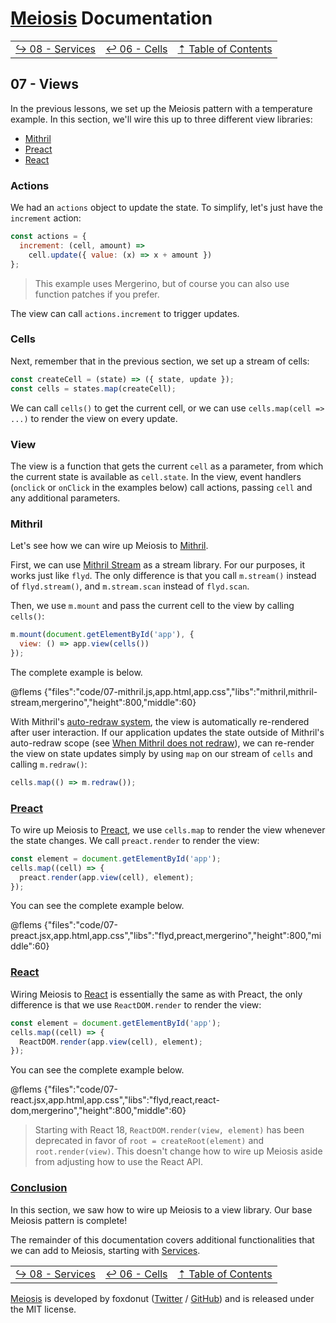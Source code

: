 # [Meiosis](https://meiosis.js.org) Documentation

| | | |
| ---- | ---- | ---- |
| [&rarrhk; 08 - Services](08-services.html) | [&larrhk; 06 - Cells](06-cells.html) | [&#8673; Table of Contents](toc.html) |

## 07 - Views

In the previous lessons, we set up the Meiosis pattern with a temperature example. In this section,
we'll wire this up to three different view libraries:

- [Mithril](https://mithril.js.org/)
- [Preact](https://preactjs.com)
- [React](https://reactjs.org)

### Actions

We had an `actions` object to update the state. To simplify, let's just have the `increment` action:

```js
const actions = {
  increment: (cell, amount) =>
    cell.update({ value: (x) => x + amount })
};
```

> This example uses Mergerino, but of course you can also use function patches if you prefer.

The view can call `actions.increment` to trigger updates.

### Cells

Next, remember that in the previous section, we set up a stream of cells:

```js
const createCell = (state) => ({ state, update });
const cells = states.map(createCell);
```

We can call `cells()` to get the current cell, or we can use `cells.map(cell => ...)` to render the
view on every update.

### View

The view is a function that gets the current `cell` as a parameter, from which the current state is
available as `cell.state`. In the view, event handlers (`onclick` or `onClick` in the examples
below) call actions, passing `cell` and any additional parameters.

### Mithril

Let's see how we can wire up Meiosis to [Mithril](https://mithril.js.org/).

First, we can use [Mithril Stream](https://mithril.js.org/stream.html) as a stream library. For our
purposes, it works just like `flyd`. The only difference is that you call `m.stream()` instead of
`flyd.stream()`, and `m.stream.scan` instead of `flyd.scan`.

Then, we use `m.mount` and pass the current cell to the view by calling `cells()`:

```js
m.mount(document.getElementById('app'), {
  view: () => app.view(cells())
});
```

The complete example is below.

@flems {"files":"code/07-mithril.js,app.html,app.css","libs":"mithril,mithril-stream,mergerino","height":800,"middle":60}

With Mithril's [auto-redraw system](https://mithril.js.org/autoredraw.html), the view is
automatically re-rendered after user interaction. If our application updates the state outside of
Mithril's auto-redraw scope (see
[When Mithril does not redraw](https://mithril.js.org/autoredraw.html#when-mithril-does-not-redraw)),
we can re-render the view on state updates simply by using `map` on our stream of `cells` and
calling `m.redraw()`:

```js
cells.map(() => m.redraw());
```

<a name="preact"></a>
### [Preact](#preact)

To wire up Meiosis to [Preact](https://preactjs.com), we use `cells.map` to render the view whenever
the state changes. We call `preact.render` to render the view:

```js
const element = document.getElementById('app');
cells.map((cell) => {
  preact.render(app.view(cell), element);
});
```

You can see the complete example below.

@flems {"files":"code/07-preact.jsx,app.html,app.css","libs":"flyd,preact,mergerino","height":800,"middle":60}

<a name="react"></a>
### [React](#react)

Wiring Meiosis to [React](https://reactjs.org) is essentially the same as with Preact, the only
difference is that we use `ReactDOM.render` to render the view:

```js
const element = document.getElementById('app');
cells.map((cell) => {
  ReactDOM.render(app.view(cell), element);
});
```

You can see the complete example below.

@flems {"files":"code/07-react.jsx,app.html,app.css","libs":"flyd,react,react-dom,mergerino","height":800,"middle":60}

> Starting with React 18, `ReactDOM.render(view, element)` has been deprecated in favor of `root =
createRoot(element)` and `root.render(view)`. This doesn't change how to wire up Meiosis aside from
adjusting how to use the React API.

<a name="conclusion"></a>
### [Conclusion](#conclusion)

In this section, we saw how to wire up Meiosis to a view library. Our base Meiosis pattern is
complete!

The remainder of this documentation covers additional functionalities that we can add to Meiosis,
starting with [Services](08-services.html).

| | | |
| ---- | ---- | ---- |
| [&rarrhk; 08 - Services](08-services.html) | [&larrhk; 06 - Cells](06-cells.html) | [&#8673; Table of Contents](toc.html) |

[Meiosis](https://meiosis.js.org) is developed by foxdonut ([Twitter](http://twitter.com/foxdonut00) /
[GitHub](https://github.com/foxdonut)) and is released under the MIT license.
